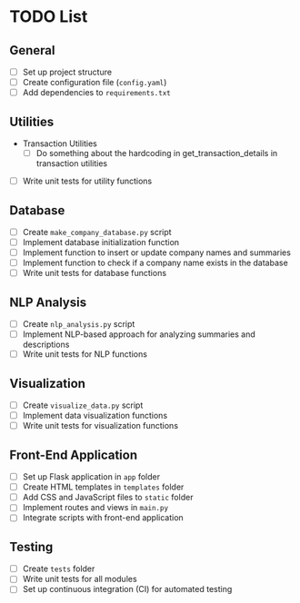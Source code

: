 # TODO List

## General
- [ ] Set up project structure
- [ ] Create configuration file (`config.yaml`)
- [ ] Add dependencies to `requirements.txt`

## Utilities
- Transaction Utilities
    - [ ] Do something about the hardcoding in get_transaction_details in transaction utilities
- [ ] Write unit tests for utility functions

## Database
- [ ] Create `make_company_database.py` script
- [ ] Implement database initialization function
- [ ] Implement function to insert or update company names and summaries
- [ ] Implement function to check if a company name exists in the database
- [ ] Write unit tests for database functions

## NLP Analysis
- [ ] Create `nlp_analysis.py` script
- [ ] Implement NLP-based approach for analyzing summaries and descriptions
- [ ] Write unit tests for NLP functions

## Visualization
- [ ] Create `visualize_data.py` script
- [ ] Implement data visualization functions
- [ ] Write unit tests for visualization functions

## Front-End Application
- [ ] Set up Flask application in `app` folder
- [ ] Create HTML templates in `templates` folder
- [ ] Add CSS and JavaScript files to `static` folder
- [ ] Implement routes and views in `main.py`
- [ ] Integrate scripts with front-end application

## Testing
- [ ] Create `tests` folder
- [ ] Write unit tests for all modules
- [ ] Set up continuous integration (CI) for automated testing